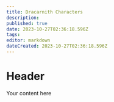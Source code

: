 ```yaml
---
title: Dracarnith Characters
description: 
published: true
date: 2023-10-27T02:36:18.596Z
tags: 
editor: markdown
dateCreated: 2023-10-27T02:36:18.596Z
---
```


# Header
Your content here